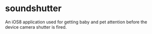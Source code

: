 soundshutter
============

An iOS8 application used for getting baby and pet attention before the device camera shutter is fired.
